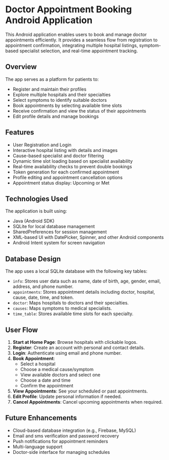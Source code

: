 
# Doctor Appointment Booking Android Application

This Android application enables users to book and manage doctor appointments efficiently. It provides a seamless flow from registration to appointment confirmation, integrating multiple hospital listings, symptom-based specialist selection, and real-time appointment tracking.

## Overview

The app serves as a platform for patients to:
- Register and maintain their profiles
- Explore multiple hospitals and their specialties
- Select symptoms to identify suitable doctors
- Book appointments by selecting available time slots
- Receive confirmation and view the status of their appointments
- Edit profile details and manage bookings

## Features

- User Registration and Login
- Interactive hospital listing with details and images
- Cause-based specialist and doctor filtering
- Dynamic time slot loading based on specialist availability
- Real-time availability checks to prevent double bookings
- Token generation for each confirmed appointment
- Profile editing and appointment cancellation options
- Appointment status display: Upcoming or Met

## Technologies Used

The application is built using:
- Java (Android SDK)
- SQLite for local database management
- SharedPreferences for session management
- XML-based UI with DatePicker, Spinner, and other Android components
- Android Intent system for screen navigation

## Database Design

The app uses a local SQLite database with the following key tables:

- `info`: Stores user data such as name, date of birth, age, gender, email, address, and phone number.
- `appointments`: Stores appointment details including doctor, hospital, cause, date, time, and token.
- `doctor`: Maps hospitals to doctors and their specialties.
- `causes`: Maps symptoms to medical specialists.
- `time_table`: Stores available time slots for each specialty.

## User Flow

1. **Start at Home Page**: Browse hospitals with clickable logos.
2. **Register**: Create an account with personal and contact details.
3. **Login**: Authenticate using email and phone number.
4. **Book Appointment**:
   - Select a hospital
   - Choose a medical cause/symptom
   - View available doctors and select one
   - Choose a date and time
   - Confirm the appointment
5. **View Appointments**: See your scheduled or past appointments.
6. **Edit Profile**: Update personal information if needed.
7. **Cancel Appointments**: Cancel upcoming appointments when required.

## Future Enhancements

- Cloud-based database integration (e.g., Firebase, MySQL)
- Email and sms verification and password recovery
- Push notifications for appointment reminders
- Multi-language support
- Doctor-side interface for managing schedules

